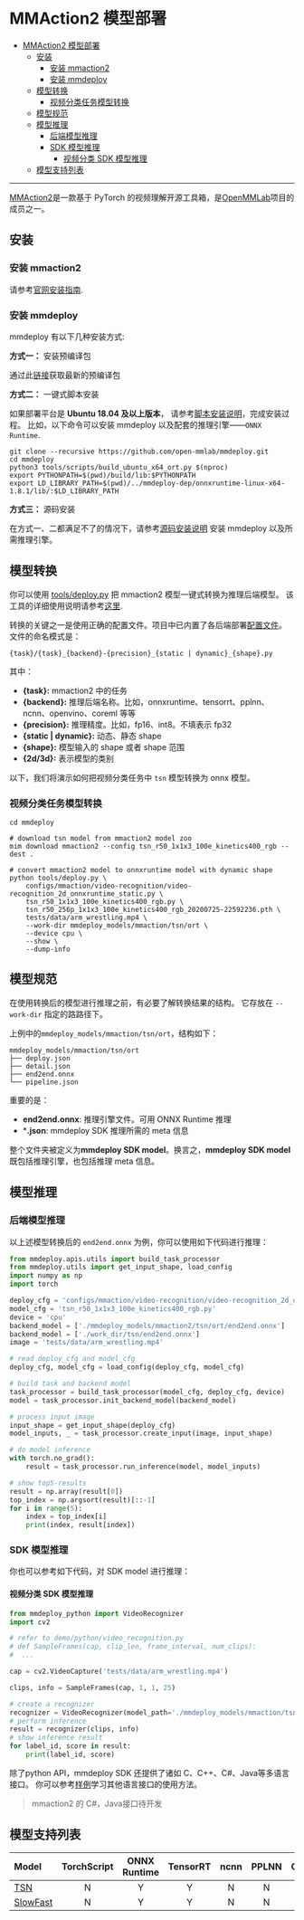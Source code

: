 # MMAction2 模型部署

- [MMAction2 模型部署](#mmaction2-模型部署)
  - [安装](#安装)
    - [安装 mmaction2](#安装-mmaction2)
    - [安装 mmdeploy](#安装-mmdeploy)
  - [模型转换](#模型转换)
    - [视频分类任务模型转换](#视频分类任务模型转换)
  - [模型规范](#模型规范)
  - [模型推理](#模型推理)
    - [后端模型推理](#后端模型推理)
    - [SDK 模型推理](#sdk-模型推理)
      - [视频分类 SDK 模型推理](#视频分类-sdk-模型推理)
  - [模型支持列表](#模型支持列表)

______________________________________________________________________

[MMAction2](https://github.com/open-mmlab/mmaction2)是一款基于 PyTorch 的视频理解开源工具箱，是[OpenMMLab](https://openmmlab.com)项目的成员之一。

## 安装

### 安装 mmaction2

请参考[官网安装指南](https://github.com/open-mmlab/mmaction2#installation).

### 安装 mmdeploy

mmdeploy 有以下几种安装方式:

**方式一：** 安装预编译包

通过此[链接](https://github.com/open-mmlab/mmdeploy/releases)获取最新的预编译包

**方式二：** 一键式脚本安装

如果部署平台是 **Ubuntu 18.04 及以上版本**， 请参考[脚本安装说明](../01-how-to-build/build_from_script.md)，完成安装过程。
比如，以下命令可以安装 mmdeploy 以及配套的推理引擎——`ONNX Runtime`.

```shell
git clone --recursive https://github.com/open-mmlab/mmdeploy.git
cd mmdeploy
python3 tools/scripts/build_ubuntu_x64_ort.py $(nproc)
export PYTHONPATH=$(pwd)/build/lib:$PYTHONPATH
export LD_LIBRARY_PATH=$(pwd)/../mmdeploy-dep/onnxruntime-linux-x64-1.8.1/lib/:$LD_LIBRARY_PATH
```

**方式三：** 源码安装

在方式一、二都满足不了的情况下，请参考[源码安装说明](../01-how-to-build/build_from_source.md) 安装 mmdeploy 以及所需推理引擎。

## 模型转换

你可以使用 [tools/deploy.py](https://github.com/open-mmlab/mmdeploy/blob/master/tools/deploy.py) 把 mmaction2 模型一键式转换为推理后端模型。
该工具的详细使用说明请参考[这里](https://github.com/open-mmlab/mmdeploy/blob/master/docs/en/02-how-to-run/convert_model.md#usage).

转换的关键之一是使用正确的配置文件。项目中已内置了各后端部署[配置文件](https://github.com/open-mmlab/mmdeploy/tree/master/configs/mmaction)。
文件的命名模式是：

```
{task}/{task}_{backend}-{precision}_{static | dynamic}_{shape}.py
```

其中：

- **{task}:** mmaction2 中的任务
- **{backend}:** 推理后端名称。比如，onnxruntime、tensorrt、pplnn、ncnn、openvino、coreml 等等
- **{precision}:** 推理精度。比如，fp16、int8。不填表示 fp32
- **{static | dynamic}:** 动态、静态 shape
- **{shape}:** 模型输入的 shape 或者 shape 范围
- **{2d/3d}:** 表示模型的类别

以下，我们将演示如何把视频分类任务中 `tsn` 模型转换为 onnx 模型。

### 视频分类任务模型转换

```shell
cd mmdeploy

# download tsn model from mmaction2 model zoo
mim download mmaction2 --config tsn_r50_1x1x3_100e_kinetics400_rgb --dest .

# convert mmaction2 model to onnxruntime model with dynamic shape
python tools/deploy.py \
    configs/mmaction/video-recognition/video-recognition_2d_onnxruntime_static.py \
    tsn_r50_1x1x3_100e_kinetics400_rgb.py \
    tsn_r50_256p_1x1x3_100e_kinetics400_rgb_20200725-22592236.pth \
    tests/data/arm_wrestling.mp4 \
    --work-dir mmdeploy_models/mmaction/tsn/ort \
    --device cpu \
    --show \
    --dump-info
```

## 模型规范

在使用转换后的模型进行推理之前，有必要了解转换结果的结构。 它存放在 `--work-dir` 指定的路路径下。

上例中的`mmdeploy_models/mmaction/tsn/ort`，结构如下：

```
mmdeploy_models/mmaction/tsn/ort
├── deploy.json
├── detail.json
├── end2end.onnx
└── pipeline.json
```

重要的是：

- **end2end.onnx**: 推理引擎文件。可用 ONNX Runtime 推理
- \***.json**:  mmdeploy SDK 推理所需的 meta 信息

整个文件夹被定义为**mmdeploy SDK model**。换言之，**mmdeploy SDK model**既包括推理引擎，也包括推理 meta 信息。

## 模型推理

### 后端模型推理

以上述模型转换后的 `end2end.onnx` 为例，你可以使用如下代码进行推理：

```python
from mmdeploy.apis.utils import build_task_processor
from mmdeploy.utils import get_input_shape, load_config
import numpy as np
import torch

deploy_cfg = 'configs/mmaction/video-recognition/video-recognition_2d_onnxruntime_static.py'
model_cfg = 'tsn_r50_1x1x3_100e_kinetics400_rgb.py'
device = 'cpu'
backend_model = ['./mmdeploy_models/mmaction2/tsn/ort/end2end.onnx']
backend_model = ['./work_dir/tsn/end2end.onnx']
image = 'tests/data/arm_wrestling.mp4'

# read deploy_cfg and model_cfg
deploy_cfg, model_cfg = load_config(deploy_cfg, model_cfg)

# build task and backend model
task_processor = build_task_processor(model_cfg, deploy_cfg, device)
model = task_processor.init_backend_model(backend_model)

# process input image
input_shape = get_input_shape(deploy_cfg)
model_inputs, _ = task_processor.create_input(image, input_shape)

# do model inference
with torch.no_grad():
    result = task_processor.run_inference(model, model_inputs)

# show top5-results
result = np.array(result[0])
top_index = np.argsort(result)[::-1]
for i in range(5):
    index = top_index[i]
    print(index, result[index])
```

### SDK 模型推理

你也可以参考如下代码，对 SDK model 进行推理：

#### 视频分类 SDK 模型推理

```python
from mmdeploy_python import VideoRecognizer
import cv2

# refer to demo/python/video_recognition.py
# def SampleFrames(cap, clip_len, frame_interval, num_clips):
#  ...

cap = cv2.VideoCapture('tests/data/arm_wrestling.mp4')

clips, info = SampleFrames(cap, 1, 1, 25)

# create a recognizer
recognizer = VideoRecognizer(model_path='./mmdeploy_models/mmaction/tsn/ort', device_name='cpu', device_id=0)
# perform inference
result = recognizer(clips, info)
# show inference result
for label_id, score in result:
    print(label_id, score)
```

除了python API，mmdeploy SDK 还提供了诸如 C、C++、C#、Java等多语言接口。
你可以参考[样例](https://github.com/open-mmlab/mmdeploy/tree/master/demo)学习其他语言接口的使用方法。

> mmaction2 的 C#，Java接口待开发

## 模型支持列表

| Model                                                                                            | TorchScript | ONNX Runtime | TensorRT | ncnn | PPLNN | OpenVINO |
| :----------------------------------------------------------------------------------------------- | :---------: | :----------: | :------: | :--: | :---: | :------: |
| [TSN](https://github.com/open-mmlab/mmaction2/tree/master/configs/recognition/tsn)               |      N      |      Y       |    Y     |  N   |   N   |    N     |
| [SlowFast](https://github.com/open-mmlab/mmaction2/tree/master/configs/recognition/slowfast) |      N      |      Y       |    Y     |  N   |   N   |    N     |

